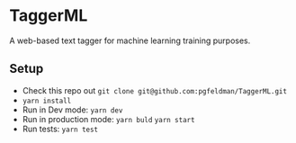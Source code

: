 # TaggerML

A web-based text tagger for machine learning training purposes.

## Setup

- Check this repo out ```git clone git@github.com:pgfeldman/TaggerML.git```
- ```yarn install```
- Run in Dev mode: ```yarn dev```
- Run in production mode: ```yarn buld``` ```yarn start```
- Run tests: ```yarn test```